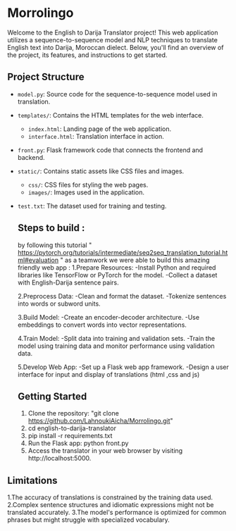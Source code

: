 # Morrolingo
Welcome to the English to Darija Translator project! This web application utilizes a sequence-to-sequence model and NLP techniques to translate English text into Darija, Moroccan dielect. Below, you'll find an overview of the project, its features, and instructions to get started.

## Project Structure

- `model.py`: Source code for the sequence-to-sequence model used in translation.
- `templates/`: Contains the HTML templates for the web interface.
  - `index.html`: Landing page of the web application.
  - `interface.html`: Translation interface in action.
- `front.py`: Flask framework code that connects the frontend and backend.
- `static/`: Contains static assets like CSS files and images.
  - `css/`: CSS files for styling the web pages.
  - `images/`: Images used in the application.
- `test.txt`: The dataset used for training and testing.

  ## Steps to build :
  
  by following this tutorial " https://pytorch.org/tutorials/intermediate/seq2seq_translation_tutorial.html#evaluation "
  as a teamwork we were able to build this amazing friendly web app :
  1.Prepare Resources:
  -Install Python and required libraries like TensorFlow or PyTorch for the model.
  -Collect a dataset with English-Darija sentence pairs.

  2.Preprocess Data:
  -Clean and format the dataset.
  -Tokenize sentences into words or subword units.

  3.Build Model:
  -Create an encoder-decoder architecture.
  -Use embeddings to convert words into vector representations.

  4.Train Model:
  -Split data into training and validation sets.
  -Train the model using training data and monitor performance using validation data.

  5.Develop Web App:
  -Set up a Flask web app framework.
  -Design a user interface for input and display of translations (html ,css and js)



  ## Getting Started
  1. Clone the repository: "git clone https://github.com/LahnoukiAicha/Morrolingo.git"
  2. cd english-to-darija-translator
  3. pip install -r requirements.txt
  4. Run the Flask app: python front.py
  5. Access the translator in your web browser by visiting http://localhost:5000.


## Limitations
1.The accuracy of translations is constrained by the training data used.
2.Complex sentence structures and idiomatic expressions might not be translated accurately.
3.The model's performance is optimized for common phrases but might struggle with specialized vocabulary.



